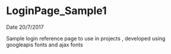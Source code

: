 # LoginPage_Sample1 
Date 20/7/2017

Sample login reference page to use in projects , developed using googleapis fonts and ajax fonts
